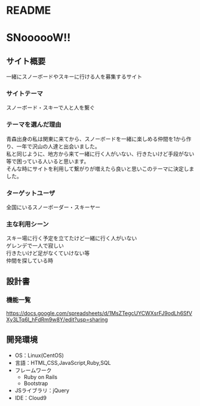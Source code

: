 # README

# SNoooooW!!

## サイト概要
一緒にスノーボードやスキーに行ける人を募集するサイト

### サイトテーマ
スノーボード・スキーで人と人を繋ぐ

### テーマを選んだ理由
青森出身の私は関東に来てから、スノーボードを一緒に楽しめる仲間を1から作り、一年で沢山の人達と出会いました。<br>
私と同じように、地方から来て一緒に行く人がいない、行きたいけど手段がない等で困っている人いると思います。<br>
そんな時にサイトを利用して繋がりが増えたら良いと思いこのテーマに決定しました。

### ターゲットユーザ
全国にいるスノーボーダー・スキーヤー

### 主な利用シーン
スキー場に行く予定を立てたけど一緒に行く人がいない<br>
ゲレンデで一人で寂しい<br>
行きたいけど足がなくていけない等<br>
仲間を探している時

## 設計書

### 機能一覧
https://docs.google.com/spreadsheets/d/1MsZTegcUYCWXsrFJ9odLh6SfVXy3LTq6I_hFdRm9w8Y/edit?usp=sharing

## 開発環境
- OS：Linux(CentOS)
- 言語：HTML,CSS,JavaScript,Ruby,SQL
- フレームワーク
  - Ruby on Rails
  - Bootstrap
- JSライブラリ：jQuery
- IDE：Cloud9
